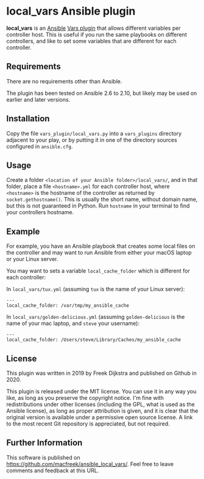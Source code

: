 # local_vars Ansible plugin

**local_vars** is an [Ansible](https://www.ansible.com) [Vars plugin](https://docs.ansible.com/ansible/latest/plugins/vars.html) that allows different variables per controller host. This is useful if you run the same playbooks on different controllers, and like to set some variables that are different for each controller.

## Requirements

There are no requirements other than Ansible.

The plugin has been tested on Ansible 2.6 to 2.10, but likely may be used on earlier and later versions.

## Installation

Copy the file `vars_plugin/local_vars.py` into a `vars_plugins` directory adjacent to your play, or by putting it in one of the directory sources configured in `ansible.cfg`.

## Usage

Create a folder `<location of your Ansible folder>/local_vars/`, and in that folder, place a file `<hostname>.yml` for each controller host, where `<hostname>` is the hostname of the controller as returned by `socket.gethostname()`. This is usually the short name, without domain name, but this is not guaranteed in Python. Run `hostname` in your terminal to find your controllers hostname.

## Example

For example, you have an Ansible playbook that creates some local files on the controller and may want to run Ansible from either your macOS laptop or your Linux server.

You may want to sets a variable `local_cache_folder` which is different for each controller:

In `local_vars/tux.yml` (assuming `tux` is the name of your Linux server):

    ---
    local_cache_folder: /var/tmp/my_ansible_cache

In `local_vars/golden-delicious.yml` (assuming `golden-delicious` is the name of your mac laptop, and `steve` your username):

    ---
    local_cache_folder: /Users/steve/Library/Caches/my_ansible_cache

## License

This plugin was written in 2019 by Freek Dijkstra and published on Github in 2020.

This plugin is released under the MIT license. You can use it in any way you like, as long as you preserve the copyright notice. I'm fine with redistributions under other licenses (including the GPL, what is used as the Ansible license), as long as proper attribution is given, and it is clear that the original version is available under a permissive open source license. A link to the most recent Git repository is appreciated, but not required.

## Further Information

This software is published on https://github.com/macfreek/ansible_local_vars/.
Feel free to leave comments and feedback at this URL.

